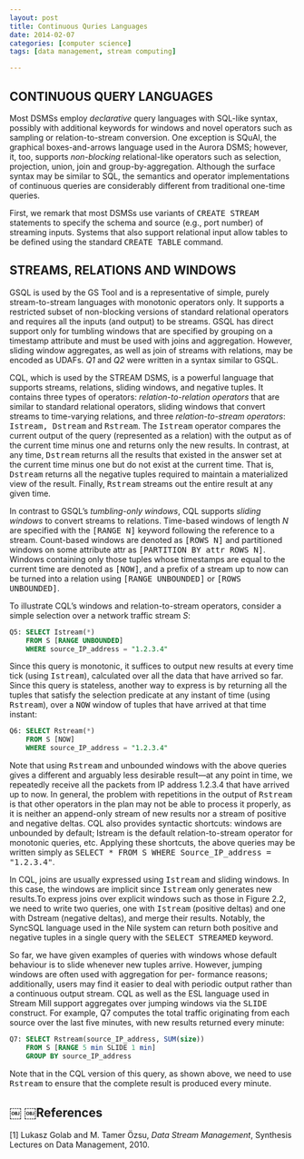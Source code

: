 ```yaml
---
layout: post
title: Continuous Quries Languages
date: 2014-02-07
categories: [computer science]
tags: [data management, stream computing]

---
```



CONTINUOUS QUERY LANGUAGES
---
Most DSMSs employ *declarative* query languages with SQL-like syntax, possibly with additional keywords for windows and novel operators such as sampling or relation-to-stream conversion. One exception is SQuAl, the graphical boxes-and-arrows language used in the Aurora DSMS; however, it, too, supports *non-blocking* relational-like operators such as selection, projection, union, join and group-by-aggregation. Although the surface syntax may be similar to SQL, the semantics and operator implementations of continuous queries are considerably different from traditional one-time queries.First, we remark that most DSMSs use variants of <tt class="literal">CREATE STREAM</tt> statements to specify the schema and source (e.g., port number) of streaming inputs. Systems that also support relational input allow tables to be defined using the standard <tt class="literal">CREATE TABLE</tt> command.
STREAMS, RELATIONS AND WINDOWS
---GSQL is used by the GS Tool and is a representative of simple, purely stream-to-stream languages with monotonic operators only. 
It supports a restricted subset of non-blocking versions of standard relational operators and requires all the inputs (and output) to be streams. GSQL has direct support only for tumbling windows that are specified by grouping on a timestamp attribute and must be used with joins and aggregation. However, sliding window aggregates, as well as join of streams with relations, may be encoded as UDAFs. *Q1* and *Q2* were written in a syntax similar to GSQL.
CQL, which is used by the STREAM DSMS, is a powerful language that supports streams, relations, sliding windows, and negative tuples. It contains three types of operators: *relation-to-relation operators* that are similar to standard relational operators, sliding
windows that convert streams to time-varying relations, and three *relation-to-stream operators*: <tt class="literal">Istream, Dstream</tt> and <tt class="literal">Rstream</tt>. The <tt class="literal">Istream</tt> operator compares the current output of the query (represented as a relation) with the output as of the current time minus one and returns only the new results. In contrast, at any time, <tt class="literal">Dstream</tt> returns all the results that existed in the answer set at the current time minus one but do not exist at the current time. That is, <tt class="literal">Dstream</tt> returns all the negative tuples required to maintain a materialized view of the result. Finally, <tt class="literal">Rstream</tt> streams out the entire result at any given time.
In contrast to GSQL’s *tumbling-only windows*, CQL supports *sliding windows* to convert streams to relations. Time-based windows of length *N* are specified with the <tt class="literal">[RANGE N]</tt> keyword following the reference to a stream. Count-based windows are denoted as <tt class="literal">[ROWS N]</tt> and partitioned windows on some attribute attr as <tt class="literal">[PARTITION BY attr ROWS N]</tt>. Windows containing only those tuples whose timestamps are equal to the current time are denoted as <tt class="literal">[NOW]</tt>, and a prefix of a stream up to now can be turned into a relation using <tt class="literal">[RANGE UNBOUNDED]</tt> or <tt class="literal">[ROWS UNBOUNDED]</tt>.
To illustrate CQL’s windows and relation-to-stream operators, consider a simple selection over a network traffic stream *S*:
```sqlQ5:	SELECT Istream(*)	FROM S [RANGE UNBOUNDED]	WHERE source_IP_address = "1.2.3.4"
```Since this query is monotonic, it suffices to output new results at every time tick (using <tt class="literal">Istream</tt>), calculated over all the data that have arrived so far. Since this query is stateless, another way to express is by returning all the tuples that satisfy the selection predicate at any instant of time (using <tt class="literal">Rstream</tt>), over a <tt class="literal">NOW</tt> window of tuples that have arrived at that time instant:
```sqlQ6:	SELECT Rstream(*) 
	FROM S [NOW]	WHERE source_IP_address = "1.2.3.4"
```
Note that using <tt class="literal">Rstream</tt> and unbounded windows with the above queries gives a different and arguably less desirable result—at any point in time, we repeatedly receive all the packets from IP address 1.2.3.4 that have arrived up to now. In general, the problem with repetitions in the output of <tt class="literal">Rstream</tt> is that other operators in the plan may not be able to process it properly, as it is neither an append-only stream of new results nor a stream of positive and negative deltas. CQL also provides syntactic shortcuts: windows are unbounded by default; Istream is the default relation-to-stream operator for monotonic queries, etc. Applying these shortcuts, the above queries may be written simply as <tt class="literal">SELECT * FROM S WHERE Source_IP_address = "1.2.3.4"</tt>.
In CQL, joins are usually expressed using <tt class="literal">Istream</tt> and sliding windows. In this case, the windows are implicit since <tt class="literal">Istream</tt> only generates new results.To express joins over explicit windows such as those in Figure 2.2, we need to write two queries, one with <tt class="literal">Istream</tt> (positive deltas) and one with Dstream (negative deltas), and merge their results. Notably, the SyncSQL language used in the Nile system can return both positive and negative tuples in a single query with the <tt class="literal">SELECT STREAMED</tt> keyword.
So far, we have given examples of queries with windows whose default behaviour is to slide whenever new tuples arrive. However, jumping windows are often used with aggregation for per- formance reasons; additionally, users may find it easier to deal with periodic output rather than a continuous output stream. CQL as well as the ESL language used in Stream Mill support aggregates over jumping windows via the <tt class="literal">SLIDE</tt> construct. For example, Q7 computes the total traffic originating from each source over the last five minutes, with new results returned every minute:
```sqlQ7:	SELECT Rstream(source_IP_address, SUM(size)) 
	FROM S [RANGE 5 min SLIDE 1 min]	GROUP BY source_IP_address
```Note that in the CQL version of this query, as shown above, we need to use <tt class="literal">Rstream</tt> to ensure that the complete result is produced every minute.￼￼References
---
[1] Lukasz Golab and M. Tamer Özsu, *Data Stream Management*, Synthesis Lectures on Data Management, 2010.